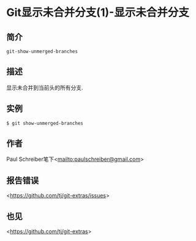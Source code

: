 
# Git显示未合并分支(1)-显示未合并分支

## 简介

`git-show-unmerged-branches`

## 描述

显示未合并到当前头的所有分支.

## 实例

```
$ git show-unmerged-branches
```

## 作者

Paul Schreiber笔下\<<mailto:paulschreiber@gmail.com>>

## 报告错误

\<<https://github.com/tj/git-extras/issues>>

## 也见

\<<https://github.com/tj/git-extras>>
